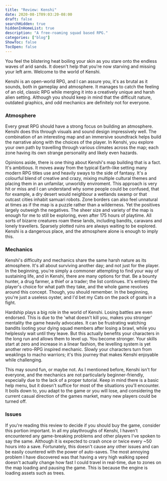 ```yaml
---
title: "Review: Kenshi"
date: 2020-08-1T09:03:20-08:00
draft: false
searchHidden: true
hiddenInHomeList: true
description: "A free-roaming squad based RPG."
categories: ["blog"]
ShowToc: false
TocOpen: false
---
```

You feel the blistering heat boiling your skin as you stare onto the endless waves of arid sands. It doesn't help that you're now starving and missing your left arm. Welcome to the world of Kenshi.

Kenshi is an open-world RPG, and I can assure you, it's as brutal as it sounds, both in gameplay and atmosphere. It manages to catch the feeling of an old, classic RPG while merging it into a creatively unique and harsh alien setting. Although you should keep in mind that the difficult nature, outdated graphics, and odd mechanics are definitely not for everyone.

### Atmosphere
Every great RPG should have a strong focus on building an atmosphere. Kenshi does this through visuals and sound design impressively well. The combination of an interesting map and an immersive soundtrack helps build the narrative along with the choices of the player. In Kenshi, you explore your own path by travelling through various climates across the map; each zone having its own strange personality and likely even hazards.

Opinions aside, there is one thing about Kenshi's map building that is a fact. It's ambitious. It moves away from the typical Earth-like setting many modern RPG titles use and heavily sways to the side of fantasy. It's a colourful blend of creative and crazy, mixing multiple cultural themes and placing them in an unfamilar, unworldly enviroment. This approach is very hit or miss and I can understand why some people could be confused, that for example, a dry desert would neighbour a wetlands swamp or that outcast cities inhabit samuari robots. Zone borders can also feel unnatural at times as if the map is a puzzle rather than a wilderness. Yet the positives largely outweigh the negatives. The sheer size and variety of the map is enough for me to still be exploring, even after 175 hours of playtime. All sorts of bizarre creatures roam these lands, including bandits, caravans and lonely travellers. Sparsely plotted ruins are always waiting to be explored. Kenshi is a dangerous place, and the atmosphere alone is enough to imply this.

### Mechanics
Kenshi's difficulty and mechanics share the same harsh nature as its atmosphere. It's all about surviving another day; and not just for the player. In the beginning, you're simply a commoner attempting to find your way of sustaining life, and in Kenshi, there are many options for that. Be a bounty hunter, a drug farmer, a thief or a trader; the list continues. It's entirely the player's choice for what path they take, and the whole game revolves around this concept. Though, you should remember. In the beginning, you're just a useless oyster, and I'd bet my Cats on the pack of goats in a fight.

Hardship plays a big role in the world of Kenshi. Losing battles are even endorsed. This is due to the 'what doesn't kill you, makes you stronger' mentality the game heavily advocates. It can be frustrating watching bandits looting your dying squad members after losing a brawl, while you helplessly wait until they leave. But this actually benefits your characters in the long run and allows them to level up. You become stronger. Your skills start at zero and increase in a linear fashion, the levelling system is yet another retro-RPG inspired mechanic. Slowly your characters turn from weaklings to macho warriors; it's this journey that makes Kenshi enjoyable while challenging.

This may sound fun, or maybe not. As I mentioned before, Kenshi isn't for everyone, and the mechanics are not particularly beginner-friendly, especially due to the lack of a proper tutorial. Keep in mind there is a basic help menu, but it doesn't suffice for most of the situations you'll encounter. It boils down to, you adapt to the game or you will lose, and considering the current casual direction of the games market, many new players could be turned off.

### Issues
If you're reading this review to decide if you should buy the game, consider this portion important. In all my playthroughs of Kenshi, I haven't encountered any game-breaking problems and other players I've spoken to say the same. Although it is expected to crash once or twice every ~50 hours into a save. Fortunately, this doesn't cause any other issues and can be easily countered with the power of auto-saves. The most annoying problem I have discovered was that having a very high walking speed doesn't actually change how fast I could travel in real-time, due to zones on the map loading and pausing the game. This is because the engine is loading assets such as trees.